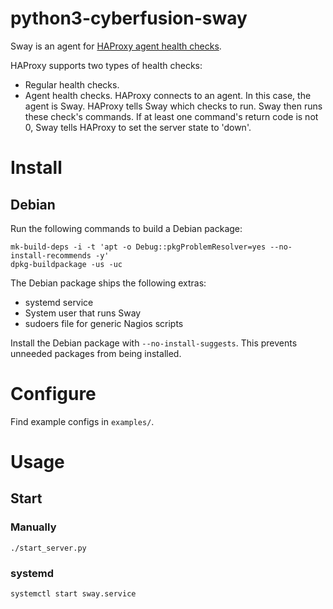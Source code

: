 # python3-cyberfusion-sway

Sway is an agent for [HAProxy agent health checks](https://cbonte.github.io/haproxy-dconv/2.4/configuration.html#agent-check).

HAProxy supports two types of health checks:

- Regular health checks.
- Agent health checks. HAProxy connects to an agent. In this case, the agent is Sway. HAProxy tells Sway which checks to run. Sway then runs these check's commands. If at least one command's return code is not 0, Sway tells HAProxy to set the server state to 'down'.

# Install

## Debian

Run the following commands to build a Debian package:

    mk-build-deps -i -t 'apt -o Debug::pkgProblemResolver=yes --no-install-recommends -y'
    dpkg-buildpackage -us -uc

The Debian package ships the following extras:

- systemd service
- System user that runs Sway
- sudoers file for generic Nagios scripts

Install the Debian package with `--no-install-suggests`. This prevents unneeded packages from being installed.

# Configure

Find example configs in `examples/`.

# Usage

## Start

### Manually

    ./start_server.py

### systemd

    systemctl start sway.service
